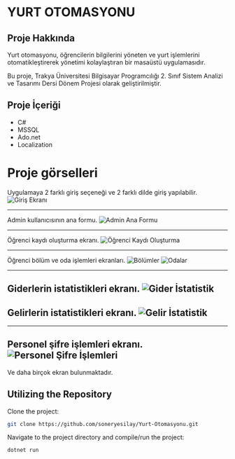 # YURT OTOMASYONU

## Proje Hakkında 

Yurt otomasyonu, öğrencilerin bilgilerini yöneten ve yurt işlemlerini otomatikleştirerek yönetimi kolaylaştıran bir masaüstü uygulamasıdır.

Bu proje, Trakya Üniversitesi Bilgisayar Programcılığı 2. Sınıf Sistem Analizi ve Tasarımı Dersi Dönem Projesi olarak geliştirilmiştir.

## Proje İçeriği 
- C# 
- MSSQL
- Ado.net 
- Localization 

# Proje görselleri 

Uygulamaya 2 farklı giriş seçeneği ve 2 farklı dilde giriş yapılabilir.
![Giriş Ekranı](https://github.com/soneryesilay/Yurt_Otomasyonu/assets/122547220/01f6bed8-b585-48cf-bbbe-f68c987c98f6)

---
Admin kullanıcısının ana formu.
![Admin Ana Formu](https://github.com/soneryesilay/Yurt-Otomasyonu/assets/122547220/994abb91-0efe-4d14-afe5-b3d7074a66b0)

---

Öğrenci kaydı oluşturma ekranı.
![Öğrenci Kaydı Oluşturma](https://github.com/soneryesilay/Yurt_Otomasyonu/assets/122547220/9e6e3c08-412a-4a53-acfa-b44472102b97)

---
Öğrenci bölüm ve oda işlemleri ekranları.
![Bölümler](https://github.com/soneryesilay/Yurt_Otomasyonu/assets/122547220/7efaa565-ab61-48dc-82e1-6436fee89cff)
![Odalar](https://github.com/soneryesilay/Yurt_Otomasyonu/assets/122547220/c87bc96e-45b1-41ba-bb64-8a0ebb068562)

---
Giderlerin istatistikleri ekranı.
![Gider İstatistik](https://github.com/soneryesilay/Yurt_Otomasyonu/assets/122547220/7776564f-df21-4fa2-8c0a-2ecbcf92be7d)
---

Gelirlerin istatistikleri ekranı.
![Gelir İstatistik](https://github.com/soneryesilay/Yurt_Otomasyonu/assets/122547220/b6aa8bcb-bdc5-45c0-94df-887ad79c6765)
---

---
Personel şifre işlemleri ekranı.
![Personel Şifre İşlemleri](https://github.com/soneryesilay/Yurt-Otomasyonu/assets/122547220/40cb4fdb-53c5-4e61-81fd-2699d339c813)
---
Ve daha birçok ekran bulunmaktadır.


## Utilizing the Repository

Clone the project:
```bash
git clone https://github.com/soneryesilay/Yurt-Otomasyonu.git
```
Navigate to the project directory and compile/run the project:
```bash
dotnet run

